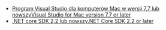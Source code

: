 * [<span data-ttu-id="d0ab5-101">Program Visual Studio dla komputerów Mac w wersji 7,7 lub nowszy</span><span class="sxs-lookup"><span data-stu-id="d0ab5-101">Visual Studio for Mac version 7.7 or later</span></span>](https://visualstudio.microsoft.com/downloads/)
* [<span data-ttu-id="d0ab5-102">.NET core SDK 2,2 lub nowszy</span><span class="sxs-lookup"><span data-stu-id="d0ab5-102">.NET Core SDK 2.2 or later</span></span>](https://www.microsoft.com/net/download/all)